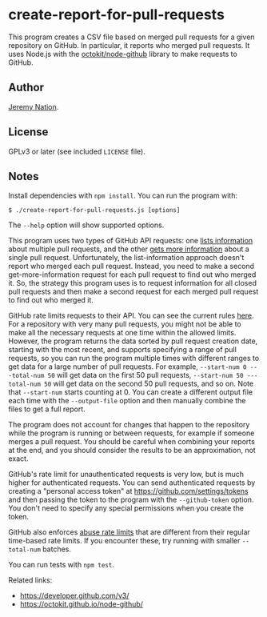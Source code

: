 # create-report-for-pull-requests

This program creates a CSV file based on merged pull requests for a given repository on GitHub. In particular, it reports who merged pull requests. It uses Node.js with the [octokit/node-github](https://github.com/octokit/node-github) library to make requests to GitHub.

## Author

[Jeremy Nation](https://jeremynation.me).

## License

GPLv3 or later (see included `LICENSE` file).

## Notes

Install dependencies with `npm install`. You can run the program with:

```
$ ./create-report-for-pull-requests.js [options]
```

The `--help` option will show supported options.

This program uses two types of GitHub API requests: one [lists information](https://developer.github.com/v3/pulls/#list-pull-requests) about multiple pull requests, and the other [gets more information](https://developer.github.com/v3/pulls/#get-a-single-pull-request) about a single pull request. Unfortunately, the list-information approach doesn't report who merged each pull request. Instead, you need to make a second get-more-information request for each pull request to find out who merged it. So, the strategy this program uses is to request information for all closed pull requests and then make a second request for each merged pull request to find out who merged it.

GitHub rate limits requests to their API. You can see the current rules [here](https://developer.github.com/v3/#rate-limiting). For a repository with very many pull requests, you might not be able to make all the necessary requests at one time within the allowed limits. However, the program returns the data sorted by pull request creation date, starting with the most recent, and supports specifying a range of pull requests, so you can run the program multiple times with different ranges to get data for a large number of pull requests. For example, `--start-num 0 ---total-num 50` will get data on the first 50 pull requests, `--start-num 50 ---total-num 50` will get data on the second 50 pull requests, and so on. Note that `--start-num` starts counting at 0. You can create a different output file each time with the `--output-file` option and then manually combine the files to get a full report.

The program does not account for changes that happen to the repository while the program is running or between requests, for example if someone merges a pull request. You should be careful when combining your reports at the end, and you should consider the results to be an approximation, not exact.

GitHub's rate limit for unauthenticated requests is very low, but is much higher for authenticated requests. You can send authenticated requests by creating a "personal access token" at https://github.com/settings/tokens and then passing the token to the program with the `--github-token` option. You don't need to specify any special permissions when you create the token.

GitHub also enforces [abuse rate limits](https://developer.github.com/v3/guides/best-practices-for-integrators/#dealing-with-abuse-rate-limits) that are different from their regular time-based rate limits. If you encounter these, try running with smaller `--total-num` batches.

You can run tests with `npm test`.

Related links:

* https://developer.github.com/v3/
* https://octokit.github.io/node-github/
